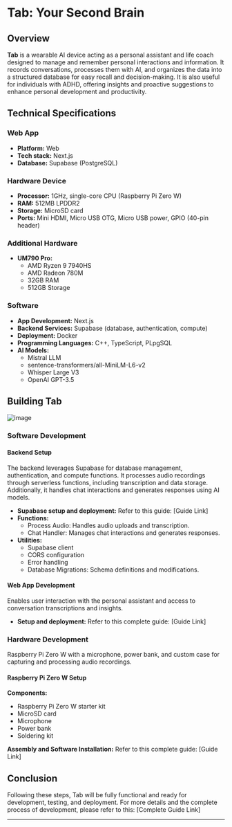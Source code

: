 # Tab: Your Second Brain

## Overview
**Tab** is a wearable AI device acting as a personal assistant and life coach designed to manage and remember personal interactions and information. It records conversations, processes them with AI, and organizes the data into a structured database for easy recall and decision-making. It is also useful for individuals with ADHD, offering insights and proactive suggestions to enhance personal development and productivity.

## Technical Specifications

### Web App
- **Platform:** Web
- **Tech stack:** Next.js
- **Database:** Supabase (PostgreSQL)

### Hardware Device
- **Processor:** 1GHz, single-core CPU (Raspberry Pi Zero W)
- **RAM:** 512MB LPDDR2
- **Storage:** MicroSD card
- **Ports:** Mini HDMI, Micro USB OTG, Micro USB power, GPIO (40-pin header)

### Additional Hardware
- **UM790 Pro:**
  - AMD Ryzen 9 7940HS
  - AMD Radeon 780M
  - 32GB RAM
  - 512GB Storage

### Software
- **App Development:** Next.js
- **Backend Services:** Supabase (database, authentication, compute)
- **Deployment:** Docker
- **Programming Languages:** C++, TypeScript, PLpgSQL
- **AI Models:**
  - Mistral LLM
  - sentence-transformers/all-MiniLM-L6-v2
  - Whisper Large V3
  - OpenAI GPT-3.5

## Building Tab
![image](https://github.com/user-attachments/assets/bba703e2-4e91-4d9a-bbb9-e27e5edd0d3b)

### Software Development

#### Backend Setup
The backend leverages Supabase for database management, authentication, and compute functions. It processes audio recordings through serverless functions, including transcription and data storage. Additionally, it handles chat interactions and generates responses using AI models.

- **Supabase setup and deployment:** Refer to this guide: [Guide Link]
- **Functions:**
  - Process Audio: Handles audio uploads and transcription.
  - Chat Handler: Manages chat interactions and generates responses.
- **Utilities:**
  - Supabase client
  - CORS configuration
  - Error handling
  - Database Migrations: Schema definitions and modifications.

#### Web App Development
Enables user interaction with the personal assistant and access to conversation transcriptions and insights.

- **Setup and deployment:** Refer to this complete guide: [Guide Link]

### Hardware Development
Raspberry Pi Zero W with a microphone, power bank, and custom case for capturing and processing audio recordings.

#### Raspberry Pi Zero W Setup

**Components:**
- Raspberry Pi Zero W starter kit
- MicroSD card
- Microphone
- Power bank
- Soldering kit

**Assembly and Software Installation:** Refer to this complete guide: [Guide Link]

## Conclusion
Following these steps, Tab will be fully functional and ready for development, testing, and deployment. For more details and the complete process of development, please refer to this: [Complete Guide Link]

---


